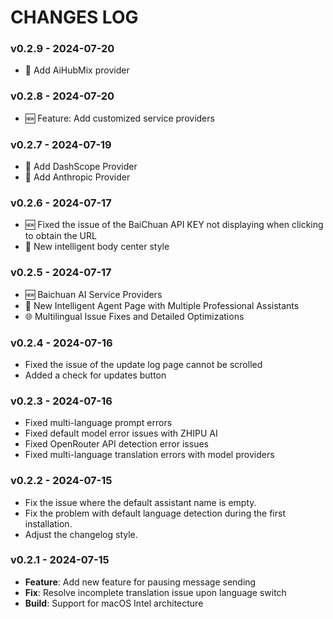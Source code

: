 # CHANGES LOG

### v0.2.9 - 2024-07-20

- 📢 Add AiHubMix provider

### v0.2.8 - 2024-07-20

- 🆕 Feature: Add customized service providers

### v0.2.7 - 2024-07-19

- 📢 Add DashScope Provider
- 📢 Add Anthropic Provider

### v0.2.6 - 2024-07-17

- 🆕 Fixed the issue of the BaiChuan API KEY not displaying when clicking to obtain the URL
- 📢 New intelligent body center style

### v0.2.5 - 2024-07-17

- 🆕 Baichuan AI Service Providers
- 📢 New Intelligent Agent Page with Multiple Professional Assistants
- 🌐 Multilingual Issue Fixes and Detailed Optimizations

### v0.2.4 - 2024-07-16

- Fixed the issue of the update log page cannot be scrolled
- Added a check for updates button

### v0.2.3 - 2024-07-16

- Fixed multi-language prompt errors
- Fixed default model error issues with ZHIPU AI
- Fixed OpenRouter API detection error issues
- Fixed multi-language translation errors with model providers

### v0.2.2 - 2024-07-15

- Fix the issue where the default assistant name is empty.
- Fix the problem with default language detection during the first installation.
- Adjust the changelog style.

### v0.2.1 - 2024-07-15

- **Feature**: Add new feature for pausing message sending
- **Fix**: Resolve incomplete translation issue upon language switch
- **Build**: Support for macOS Intel architecture
